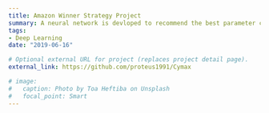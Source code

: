 ```yaml
---
title: Amazon Winner Strategy Project
summary: A neural network is devloped to recommend the best parameter combination (e.g. the optimal price-cost tradeoff) that maximizes the chance of winning the competition against other companies. 
tags:
- Deep Learning
date: "2019-06-16"

# Optional external URL for project (replaces project detail page).
external_link: https://github.com/proteus1991/Cymax

# image:
#   caption: Photo by Toa Heftiba on Unsplash
#   focal_point: Smart
---
```

